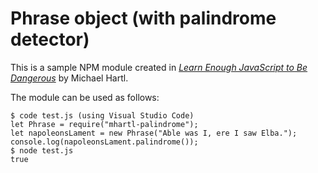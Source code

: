 # Phrase object (with palindrome detector)

This is a sample NPM module created in [_Learn Enough JavaScript to Be Dangerous_](https://www.learnenough.com/javascript-tutorial) by Michael Hartl.

The module can be used as follows:

```$ npm install --global mhartl-palindrome
$ code test.js (using Visual Studio Code)
let Phrase = require("mhartl-palindrome");
let napoleonsLament = new Phrase("Able was I, ere I saw Elba.");
console.log(napoleonsLament.palindrome());
$ node test.js
true
```
